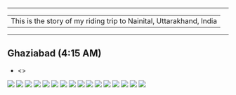 
---

| |
| :--- |
| This is the story of my riding trip to Nainital, Uttarakhand, India|

---

##  Ghaziabad (4:15 AM)
* <>

![](https://github.com/inbravo/travel/raw/master/september-2018-1/images/IMG-20180916-WA0009.jpg)
![](https://github.com/inbravo/travel/raw/master/september-2018-1/images/IMG-20180916-WA0021.jpg)
![](https://github.com/inbravo/travel/raw/master/september-2018-1/images/IMG-20180916-WA0035.jpg)
![](https://github.com/inbravo/travel/raw/master/september-2018-1/images/IMG_20180915_084107.jpg)
![](https://github.com/inbravo/travel/raw/master/september-2018-1/images/IMG_20180915_101512.jpg)
![](https://github.com/inbravo/travel/raw/master/september-2018-1/images/IMG_20180915_101749.jpg)
![](https://github.com/inbravo/travel/raw/master/september-2018-1/images/IMG_20180915_101758.jpg)
![](https://github.com/inbravo/travel/raw/master/september-2018-1/images/IMG_20180915_101854.jpg)
![](https://github.com/inbravo/travel/raw/master/september-2018-1/images/IMG_20180915_104005.jpg)
![](https://github.com/inbravo/travel/raw/master/september-2018-1/images/IMG_20180915_134200.jpg)
![](https://github.com/inbravo/travel/raw/master/september-2018-1/images/IMG_20180915_135401.jpg)
![](https://github.com/inbravo/travel/raw/master/september-2018-1/images/IMG_20180915_143701.jpg)
![](https://github.com/inbravo/travel/raw/master/september-2018-1/images/IMG_20180916_082859.jpg)
![](https://github.com/inbravo/travel/raw/master/september-2018-1/images/IMG_20180916_083010_BURST2.jpg)
![](https://github.com/inbravo/travel/raw/master/september-2018-1/images/IMG_20180916_091903.jpg)
![](https://github.com/inbravo/travel/raw/master/september-2018-1/images/IMG_20180916_093413.jpg)